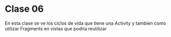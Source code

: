 # Clase 06

En esta clase se ve los ciclos de vida que tiene una Activity y tambien como utilizar Fragments en vistas que podria reutilizar 
